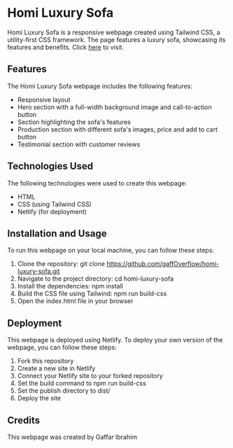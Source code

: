 # Homi Luxury Sofa
Homi Luxury Sofa is a responsive webpage created using Tailwind CSS, a utility-first CSS framework. The page features a luxury sofa, showcasing its features and benefits.
Click [here](https://homi-sofa.netlify.app/) to visit.

## Features
The Homi Luxury Sofa webpage includes the following features:

- Responsive layout
- Hero section with a full-width background image and call-to-action button
- Section highlighting the sofa's features
- Production section with different sofa's images, price and add to cart button
- Testimonial section with customer reviews

## Technologies Used
The following technologies were used to create this webpage:

- HTML
- CSS (using Tailwind CSS)
- Netlify (for deployment)

## Installation and Usage
To run this webpage on your local machine, you can follow these steps:

1. Clone the repository: git clone https://github.com/gaffOverflow/homi-luxury-sofa.git
2. Navigate to the project directory: cd homi-luxury-sofa
3. Install the dependencies: npm install
4. Build the CSS file using Tailwind: npm run build-css
5. Open the index.html file in your browser

## Deployment
This webpage is deployed using Netlify. To deploy your own version of the webpage, you can follow these steps:

1. Fork this repository
2. Create a new site in Netlify
3. Connect your Netlify site to your forked repository
4. Set the build command to npm run build-css
5. Set the publish directory to dist/
6. Deploy the site

## Credits
This webpage was created by Gaffar Ibrahim

